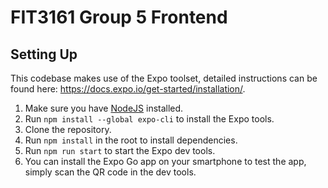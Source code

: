 # FIT3161 Group 5 Frontend

## Setting Up
This codebase makes use of the Expo toolset, detailed instructions can be found here: https://docs.expo.io/get-started/installation/.

1. Make sure you have [NodeJS](https://nodejs.org/en/) installed.
2. Run `npm install --global expo-cli` to install the Expo tools.
3. Clone the repository.
4. Run `npm install` in the root to install dependencies.
5. Run `npm run start` to start the Expo dev tools.
6. You can install the Expo Go app on your smartphone to test the app, simply scan the QR code in the dev tools.
